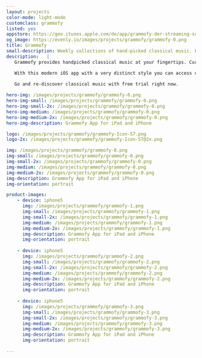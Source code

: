 ```yaml
---
layout: projects
color-mode: light-mode
customclass: grammofy
listed: yes
appstore: https://geo.itunes.apple.com/de/app/grammofy-der-streaming-service/id1089262052?mt=8
og_image: https://evenly.io/images/projects/grammofy/grammofy-0.png
title: Grammofy
small-description: Weekly collections of hand-picked classical music. For you to discover, enjoy and share right on your iPhone or iPad.
description:   |
   Grammofy provides handpicked classical music at your fingertips. Curated collections guide you to great works and new artists, provide intriguing background stories and let you dig into every detail of a recording. All in best audio quality and ready for you to enjoy and share.

   With this modern iOS app with a very distinct style you can access centuries of music right there in your pocket. The app is built entirely in Swift and supports all device sizes using adaptive UI. 
   
   Go and re-discover classical music with free trial right now.

hero-img: /images/projects/grammofy/grammofy-0.png
hero-img-small: /images/projects/grammofy/grammofy-0.png
hero-img-small-2x: /images/projects/grammofy/grammofy-0.png
hero-img-medium: /images/projects/grammofy/grammofy-0.png
hero-img-medium-2x: /images/projects/grammofy/grammofy-0.png
hero-img-description: Grammofy App for iPad and iPhone

logo: /images/projects/grammofy/grammofy-Icon-57.png
logo-2x: /images/projects/grammofy/grammofy-Icon-57@2x.png

img: /images/projects/grammofy/grammofy-0.png
img-small: /images/projects/grammofy/grammofy-0.png
img-small-2x: /images/projects/grammofy/grammofy-0.png
img-medium: /images/projects/grammofy/grammofy-0.png
img-medium-2x: /images/projects/grammofy/grammofy-0.png
img-description: Grammofy App for iPad and iPhone
img-orientation: portrait

product-images:
    - device: iphone5
      img: /images/projects/grammofy/grammofy-1.png
      img-small: /images/projects/grammofy/grammofy-1.png
      img-small-2x: /images/projects/grammofy/grammofy-1.png
      img-medium: /images/projects/grammofy/grammofy-1.png
      img-medium-2x: /images/projects/grammofy/grammofy-1.png
      img-description: Grammofy App for iPad and iPhone
      img-orientation: portrait
      
    - device: iphone5
      img: /images/projects/grammofy/grammofy-2.png
      img-small: /images/projects/grammofy/grammofy-2.png
      img-small-2x: /images/projects/grammofy/grammofy-2.png
      img-medium: /images/projects/grammofy/grammofy-2.png
      img-medium-2x: /images/projects/grammofy/grammofy-2.png
      img-description: Grammofy App for iPad and iPhone
      img-orientation: portrait
      
    - device: iphone5
      img: /images/projects/grammofy/grammofy-3.png
      img-small: /images/projects/grammofy/grammofy-3.png
      img-small-2x: /images/projects/grammofy/grammofy-3.png
      img-medium: /images/projects/grammofy/grammofy-3.png
      img-medium-2x: /images/projects/grammofy/grammofy-3.png
      img-description: Grammofy App for iPad and iPhone
      img-orientation: portrait       
            
---
```

